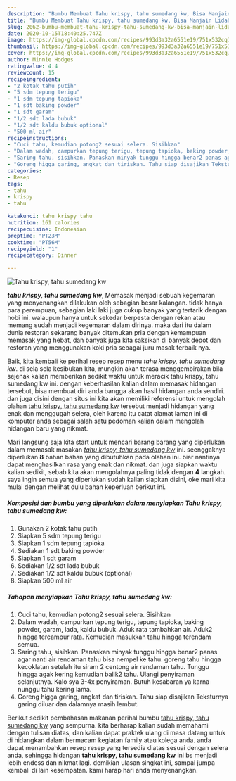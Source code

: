 ```yaml
---
description: "Bumbu Membuat Tahu krispy, tahu sumedang kw, Bisa Manjain Lidah"
title: "Bumbu Membuat Tahu krispy, tahu sumedang kw, Bisa Manjain Lidah"
slug: 2062-bumbu-membuat-tahu-krispy-tahu-sumedang-kw-bisa-manjain-lidah
date: 2020-10-15T18:40:25.747Z
image: https://img-global.cpcdn.com/recipes/993d3a32a6551e19/751x532cq70/tahu-krispy-tahu-sumedang-kw-foto-resep-utama.jpg
thumbnail: https://img-global.cpcdn.com/recipes/993d3a32a6551e19/751x532cq70/tahu-krispy-tahu-sumedang-kw-foto-resep-utama.jpg
cover: https://img-global.cpcdn.com/recipes/993d3a32a6551e19/751x532cq70/tahu-krispy-tahu-sumedang-kw-foto-resep-utama.jpg
author: Minnie Hodges
ratingvalue: 4.4
reviewcount: 15
recipeingredient:
- "2 kotak tahu putih"
- "5 sdm tepung terigu"
- "1 sdm tepung tapioka"
- "1 sdt baking powder"
- "1 sdt garam"
- "1/2 sdt lada bubuk"
- "1/2 sdt kaldu bubuk optional"
- "500 ml air"
recipeinstructions:
- "Cuci tahu, kemudian potong2 sesuai selera. Sisihkan"
- "Dalam wadah, campurkan tepung terigu, tepung tapioka, baking powder, garam, lada, kaldu bubuk. Aduk rata tambahkan air. Aduk2 hingga tercampur rata. Kemudian masukkan tahu hingga terendam semua."
- "Saring tahu, sisihkan. Panaskan minyak tunggu hingga benar2 panas agar nanti air rendaman tahu bisa nempel ke tahu. goreng tahu hingga kecoklatan setelah itu siram 2 centong air rendaman tahu. Tunggu hingga agak kering kemudian balik2 tahu. Ulangi penyiraman selanjutnya. Kalo sya 3-4x penyiraman. Butuh kesabaran ya karna nunggu tahu kering lama."
- "Goreng higga garing, angkat dan tiriskan. Tahu siap disajikan Teksturnya garing diluar dan dalamnya masih lembut."
categories:
- Resep
tags:
- tahu
- krispy
- tahu

katakunci: tahu krispy tahu 
nutrition: 161 calories
recipecuisine: Indonesian
preptime: "PT23M"
cooktime: "PT56M"
recipeyield: "1"
recipecategory: Dinner

---
```



![Tahu krispy, tahu sumedang kw](https://img-global.cpcdn.com/recipes/993d3a32a6551e19/751x532cq70/tahu-krispy-tahu-sumedang-kw-foto-resep-utama.jpg)

<b><i>tahu krispy, tahu sumedang kw</i></b>, Memasak menjadi sebuah kegemaran yang menyenangkan dilakukan oleh sebagian besar kalangan. tidak hanya para perempuan, sebagian laki laki juga cukup banyak yang tertarik dengan hobi ini. walaupun hanya untuk sekedar berpesta dengan rekan atau memang sudah menjadi kegemaran dalam dirinya. maka dari itu dalam dunia restoran sekarang banyak ditemukan pria dengan kemampuan memasak yang hebat, dan banyak juga kita saksikan di banyak depot dan restoran yang menggunakan koki pria sebagai juru masak terbaik nya.



Baik, kita kembali ke perihal resep resep menu <i>tahu krispy, tahu sumedang kw</i>. di sela sela kesibukan kita, mungkin akan terasa menggembirakan bila sejenak kalian memberikan sedikit waktu untuk meracik tahu krispy, tahu sumedang kw ini. dengan keberhasilan kalian dalam memasak hidangan tersebut, bisa membuat diri anda bangga akan hasil hidangan anda sendiri. dan juga disini dengan situs ini kita akan memiliki referensi untuk mengolah olahan <u>tahu krispy, tahu sumedang kw</u> tersebut menjadi hidangan yang enak dan menggugah selera, oleh karena itu catat alamat laman ini di komputer anda sebagai salah satu pedoman kalian dalam mengolah hidangan baru yang nikmat.


Mari langsung saja kita start untuk mencari barang barang yang diperlukan dalam memasak masakan <u><i>tahu krispy, tahu sumedang kw</i></u> ini. seenggaknya diperlukan <b>8</b> bahan bahan yang dibutuhkan pada olahan ini. biar nantinya dapat menghasilkan rasa yang enak dan nikmat. dan juga siapkan waktu kalian sedikit, sebab kita akan mengolahnya paling tidak dengan <b>4</b> langkah. saya ingin semua yang diperlukan sudah kalian siapkan disini, oke mari kita mulai dengan melihat dulu bahan keperluan berikut ini.

<!--inarticleads1-->

##### Komposisi dan bumbu yang diperlukan dalam menyiapkan Tahu krispy, tahu sumedang kw:

1. Gunakan 2 kotak tahu putih
1. Siapkan 5 sdm tepung terigu
1. Siapkan 1 sdm tepung tapioka
1. Sediakan 1 sdt baking powder
1. Siapkan 1 sdt garam
1. Sediakan 1/2 sdt lada bubuk
1. Sediakan 1/2 sdt kaldu bubuk (optional)
1. Siapkan 500 ml air




<!--inarticleads2-->

##### Tahapan menyiapkan Tahu krispy, tahu sumedang kw:

1. Cuci tahu, kemudian potong2 sesuai selera. Sisihkan
1. Dalam wadah, campurkan tepung terigu, tepung tapioka, baking powder, garam, lada, kaldu bubuk. Aduk rata tambahkan air. Aduk2 hingga tercampur rata. Kemudian masukkan tahu hingga terendam semua.
1. Saring tahu, sisihkan. Panaskan minyak tunggu hingga benar2 panas agar nanti air rendaman tahu bisa nempel ke tahu. goreng tahu hingga kecoklatan setelah itu siram 2 centong air rendaman tahu. Tunggu hingga agak kering kemudian balik2 tahu. Ulangi penyiraman selanjutnya. Kalo sya 3-4x penyiraman. Butuh kesabaran ya karna nunggu tahu kering lama.
1. Goreng higga garing, angkat dan tiriskan. Tahu siap disajikan Teksturnya garing diluar dan dalamnya masih lembut.




Berikut sedikit pembahasan makanan perihal bumbu <u>tahu krispy, tahu sumedang kw</u> yang sempurna. kita berharap kalian sudah memahami dengan tulisan diatas, dan kalian dapat praktek ulang di masa datang untuk di hidangkan dalam bermacam kegiatan family atau kolega anda. anda dapat menambahkan resep resep yang tersedia diatas sesuai dengan selera anda, sehingga hidangan <b>tahu krispy, tahu sumedang kw</b> ini bs menjadi lebih endess dan nikmat lagi. demikian ulasan singkat ini, sampai jumpa kembali di lain kesempatan. kami harap hari anda menyenangkan.
